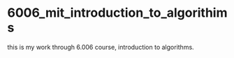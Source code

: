 # 6006_mit_introduction_to_algorithims
this is my work through 6.006 course, introduction to algorithms.
